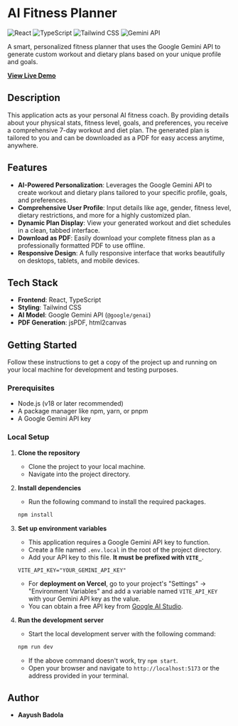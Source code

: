 # AI Fitness Planner

![React](https://img.shields.io/badge/React-20232A?style=for-the-badge&logo=react&logoColor=61DAFB)
![TypeScript](https://img.shields.io/badge/TypeScript-007ACC?style=for-the-badge&logo=typescript&logoColor=white)
![Tailwind CSS](https://img.shields.io/badge/Tailwind_CSS-38B2AC?style=for-the-badge&logo=tailwind-css&logoColor=white)
![Gemini API](https://img.shields.io/badge/Gemini_API-4285F4?style=for-the-badge&logo=google-gemini&logoColor=white)

A smart, personalized fitness planner that uses the Google Gemini API to generate custom workout and dietary plans based on your unique profile and goals.

**[View Live Demo](https://internship-project-phi-eight.vercel.app/)**

## Description

This application acts as your personal AI fitness coach. By providing details about your physical stats, fitness level, goals, and preferences, you receive a comprehensive 7-day workout and diet plan. The generated plan is tailored to you and can be downloaded as a PDF for easy access anytime, anywhere.

## Features

- **AI-Powered Personalization**: Leverages the Google Gemini API to create workout and dietary plans tailored to your specific profile, goals, and preferences.
- **Comprehensive User Profile**: Input details like age, gender, fitness level, dietary restrictions, and more for a highly customized plan.
- **Dynamic Plan Display**: View your generated workout and diet schedules in a clean, tabbed interface.
- **Download as PDF**: Easily download your complete fitness plan as a professionally formatted PDF to use offline.
- **Responsive Design**: A fully responsive interface that works beautifully on desktops, tablets, and mobile devices.

## Tech Stack

- **Frontend**: React, TypeScript
- **Styling**: Tailwind CSS
- **AI Model**: Google Gemini API (`@google/genai`)
- **PDF Generation**: jsPDF, html2canvas

## Getting Started

Follow these instructions to get a copy of the project up and running on your local machine for development and testing purposes.

### Prerequisites

- Node.js (v18 or later recommended)
- A package manager like npm, yarn, or pnpm
- A Google Gemini API key

### Local Setup

1.  **Clone the repository**
    -   Clone the project to your local machine.
    -   Navigate into the project directory.

2.  **Install dependencies**
    -   Run the following command to install the required packages.
    ```bash
    npm install
    ```

3.  **Set up environment variables**
    -   This application requires a Google Gemini API key to function.
    -   Create a file named `.env.local` in the root of the project directory.
    -   Add your API key to this file. **It must be prefixed with `VITE_`**.
    ```env
    VITE_API_KEY="YOUR_GEMINI_API_KEY"
    ```
    -   For **deployment on Vercel**, go to your project's "Settings" -> "Environment Variables" and add a variable named `VITE_API_KEY` with your Gemini API key as the value.
    -   You can obtain a free API key from [Google AI Studio](https://aistudio.google.com/app/apikey).

4.  **Run the development server**
    -   Start the local development server with the following command:
    ```bash
    npm run dev
    ```
    -   If the above command doesn't work, try `npm start`.
    -   Open your browser and navigate to `http://localhost:5173` or the address provided in your terminal.

## Author

- **Aayush Badola**
